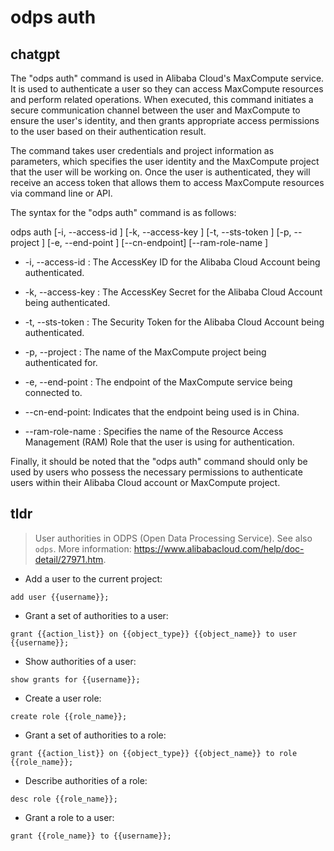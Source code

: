 # odps auth 
## chatgpt 
The "odps auth" command is used in Alibaba Cloud's MaxCompute service. It is used to authenticate a user so they can access MaxCompute resources and perform related operations. When executed, this command initiates a secure communication channel between the user and MaxCompute to ensure the user's identity, and then grants appropriate access permissions to the user based on their authentication result. 

The command takes user credentials and project information as parameters, which specifies the user identity and the MaxCompute project that the user will be working on. Once the user is authenticated, they will receive an access token that allows them to access MaxCompute resources via command line or API. 

The syntax for the "odps auth" command is as follows:

odps auth [-i, --access-id <accessKeyID>] [-k, --access-key <accessKeySecret>] [-t, --sts-token <securityToken>] [-p, --project <projectName>] [-e, --end-point <endPoint>] [--cn-endpoint] [--ram-role-name <ramRoleName>] 

- -i, --access-id <accessKeyID>: The AccessKey ID for the Alibaba Cloud Account being authenticated. 

- -k, --access-key <accessKeySecret>: The AccessKey Secret for the Alibaba Cloud Account being authenticated. 

- -t, --sts-token <securityToken>: The Security Token for the Alibaba Cloud Account being authenticated. 

- -p, --project <projectName>: The name of the MaxCompute project being authenticated for. 

- -e, --end-point <endpoint>: The endpoint of the MaxCompute service being connected to. 

- --cn-end-point: Indicates that the endpoint being used is in China. 

- --ram-role-name <ramRoleName>: Specifies the name of the Resource Access Management (RAM) Role that the user is using for authentication. 

Finally, it should be noted that the "odps auth" command should only be used by users who possess the necessary permissions to authenticate users within their Alibaba Cloud account or MaxCompute project. 

## tldr 
 
> User authorities in ODPS (Open Data Processing Service).
> See also `odps`.
> More information: <https://www.alibabacloud.com/help/doc-detail/27971.htm>.

- Add a user to the current project:

`add user {{username}};`

- Grant a set of authorities to a user:

`grant {{action_list}} on {{object_type}} {{object_name}} to user {{username}};`

- Show authorities of a user:

`show grants for {{username}};`

- Create a user role:

`create role {{role_name}};`

- Grant a set of authorities to a role:

`grant {{action_list}} on {{object_type}} {{object_name}} to role {{role_name}};`

- Describe authorities of a role:

`desc role {{role_name}};`

- Grant a role to a user:

`grant {{role_name}} to {{username}};`
